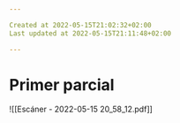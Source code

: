 ```yaml
---

Created at 2022-05-15T21:02:32+02:00
Last updated at 2022-05-15T21:11:48+02:00

---
```


# Primer parcial

![[Escáner - 2022-05-15 20_58_12.pdf]]

